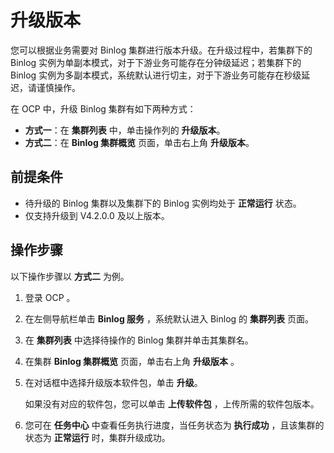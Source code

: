 # 升级版本

您可以根据业务需要对 Binlog 集群进行版本升级。在升级过程中，若集群下的 Binlog 实例为单副本模式，对于下游业务可能存在分钟级延迟；若集群下的 Binlog 实例为多副本模式，系统默认进行切主，对于下游业务可能存在秒级延迟，请谨慎操作。

在 OCP 中，升级 Binlog 集群有如下两种方式：

* **方式一**：在 **集群列表** 中，单击操作列的 **升级版本**。
* **方式二**：在 **Binlog 集群概览** 页面，单击右上角 **升级版本**。

## 前提条件

* 待升级的 Binlog 集群以及集群下的 Binlog 实例均处于 **正常运行** 状态。
* 仅支持升级到 V4.2.0.0 及以上版本。

## 操作步骤

以下操作步骤以 **方式二** 为例。

1. 登录 OCP 。

2. 在左侧导航栏单击 **Binlog 服务** ，系统默认进入 Binlog 的 **集群列表** 页面。

3. 在 **集群列表** 中选择待操作的 Binlog 集群并单击其集群名。

4. 在集群 **Binlog 集群概览** 页面，单击右上角 **升级版本** 。

5. 在对话框中选择升级版本软件包，单击 **升级**。

   如果没有对应的软件包，您可以单击 **上传软件包** ，上传所需的软件包版本。

6. 您可在 **任务中心** 中查看任务执行进度，当任务状态为 **执行成功** ，且该集群的状态为 **正常运行** 时，集群升级成功。

